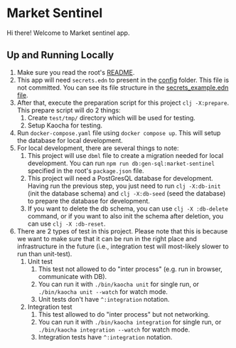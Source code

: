 # Market Sentinel

Hi there! Welcome to Market sentinel app.

## Up and Running Locally

1. Make sure you read the root's [README](../../README.md).
2. This app will need `secrets.edn` to present in the [config](./config/) folder. This file is not committed. You can see its file structure in the [secrets_example.edn file](./config/secrets_example.edn).
3. After that, execute the preparation script for this project `clj -X:prepare`. This prepare script will do 2 things:
   1. Create `test/tmp/` directory which will be used for testing.
   2. Setup Kaocha for testing.
4. Run `docker-compose.yaml` file using `docker compose up`. This will setup the database for local development.
5. For local development, there are several things to note:
   1. This project will use `dbml` file to create a migration needed for local development. You can run `npm run db:gen-sql:market-sentinel` specified in the root's `package.json` file.
   2. This project will need a PostGresQL database for development. Having run the previous step, you just need to run `clj -X:db-init` (init the database schema) and `clj -X:db-seed` (seed the database) to prepare the database for development.
   3. If you want to delete the db schema, you can use `clj -X :db-delete` command, or if you want to also init the schema after deletion, you can use `clj -X :db-reset`.
6. There are 2 types of test in this project. Please note that this is because we want to make sure that it can be run in the right place and infrastructure in the future (i.e., integration test will most-likely slower to run than unit-test).
   1. Unit test
      1. This test not allowed to do "inter process" (e.g. run in browser, communicate with DB).
      2. You can run it with `./bin/kaocha unit` for single run, or `./bin/kaocha unit --watch` for watch mode.
      3. Unit tests don't have `^:integration` notation.
   2. Integration test
      1. This test allowed to do "inter process" but not networking.
      2. You can run it with `./bin/kaocha integration` for single run, or `./bin/kaocha integration --watch` for watch mode.
      3. Integration tests have `^:integration` notation.
